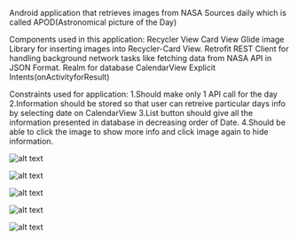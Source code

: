 Android application that retrieves images from NASA Sources daily which is called APOD(Astronomical picture of the Day)

Components used in this application:
Recycler View
Card View
Glide image Library for inserting images into Recycler-Card View.
Retrofit REST Client for handling background network tasks like fetching data from NASA API in JSON Format.
Realm for database
CalendarView
Explicit Intents(onActivityforResult)

Constraints used for application:
1.Should make only 1 API call for the day
2.Information should be stored so that user can retreive particular days info by selecting date on CalendarView
3.List button should give all the information presented in database in decreasing order of Date.
4.Should be able to click the image to show more info and click image again to hide information.

![alt text](https://user-images.githubusercontent.com/10462780/29322336-c9ae5f02-81a2-11e7-9306-7ab748680abf.gif)

![alt text](https://user-images.githubusercontent.com/10462780/29322422-0b5daaac-81a3-11e7-8095-319e2719b753.gif)

![alt text](https://user-images.githubusercontent.com/10462780/29322437-18499384-81a3-11e7-9f85-af1ffd1a554c.gif)

![alt text](https://user-images.githubusercontent.com/10462780/29322459-2c1c548c-81a3-11e7-8c48-643e6304a04e.gif)

![alt text](https://user-images.githubusercontent.com/10462780/29322467-3437a9d2-81a3-11e7-960f-a09481c0caae.gif)
